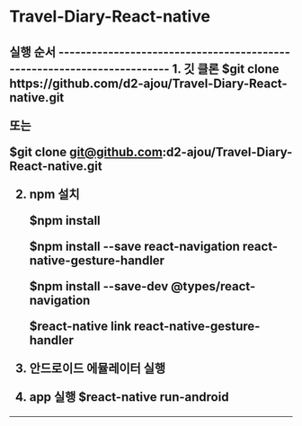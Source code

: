 # Travel-Diary-React-native

<h2> 실행 순서
-----------------------------------------------------------------------
1. 깃 클론
  $git clone https://github.com/d2-ajou/Travel-Diary-React-native.git
  
  또는
  
  $git clone git@github.com:d2-ajou/Travel-Diary-React-native.git
  
2. npm 설치

   $npm install
   
   $npm install --save react-navigation react-native-gesture-handler
   
   $npm install --save-dev @types/react-navigation
   
   $react-native link react-native-gesture-handler
   
  
3. 안드로이드 에뮬레이터 실행

  
4. app 실행
   $react-native run-android
-----------------------------------------------------------------------

